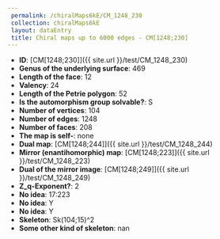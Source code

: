 ```yaml
--- 
 permalink: /chiralMaps6kE/CM_1248_230 
 collection: chiralMaps6kE
 layout: dataEntry
 title: Chiral maps up to 6000 edges - CM[1248;230]
---
```


- **ID**: [CM[1248;230]]({{ site.url }}/test/CM_1248_230)
- **Genus of the underlying surface**: 469
- **Length of the face**: 12
- **Valency**: 24
- **Length of the Petrie polygon**: 52
- **Is the automorphism group solvable?**: S
- **Number of vertices**: 104
- **Number of edges**: 1248
- **Number of faces**: 208
- **The map is self-**: none
- **Dual map**: [CM[1248;244]]({{ site.url }}/test/CM_1248_244)
- **Mirror (enantihomorphic) map**: [CM[1248;223]]({{ site.url }}/test/CM_1248_223)
- **Dual of the mirror image**: [CM[1248;249]]({{ site.url }}/test/CM_1248_249)
- **Z_q-Exponent?**: 2
- **No idea**:  17:223
- **No idea**: Y
- **No idea**: Y
- **Skeleton**: Sk(104;15)^2
- **Some other kind of skeleton**: nan
